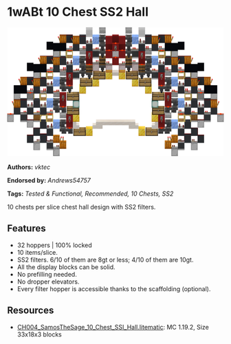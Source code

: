 # 1wABt 10 Chest SS2 Hall
<img alt="SamosTheSage_10_Chest_SSI_Hall.png" src="images/SamosTheSage_10_Chest_SSI_Hall.png?raw=1" height="300px">

**Authors:** *vktec*

**Endorsed by:** *Andrews54757*

**Tags:** *Tested & Functional, Recommended, 10 Chests, SS2*

10 chests per slice chest hall design with SS2 filters.

## Features
- 32 hoppers | 100% locked
- 10 items/slice.
- SS2 filters. 6/10 of them are 8gt or less; 4/10 of them are 10gt.
- All the display blocks can be solid.
- No prefilling needed.
- No dropper elevators.
- Every filter hopper is accessible thanks to the scaffolding (optional).

## Resources
- [CH004_SamosTheSage_10_Chest_SSI_Hall.litematic](attachments/CH004_SamosTheSage_10_Chest_SSI_Hall.litematic): MC 1.19.2, Size 33x18x3 blocks
